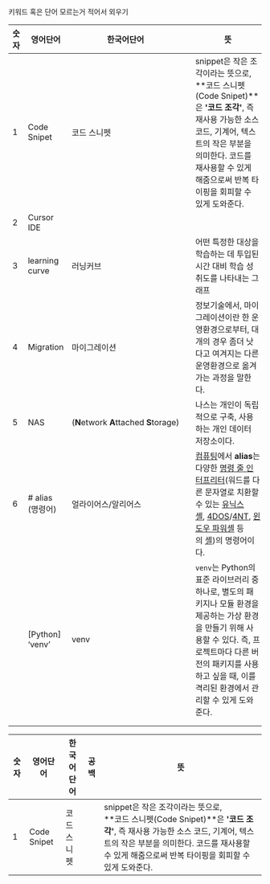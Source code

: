 
키워드 혹은 단어 모르는거 적어서 외우기

| 숫자  | 영어단어            | 한국어단어                                  |     | 뜻                                                                                                                                                                                                                                                                                                                                                                                                                                                                                                                                                                                                              |
|-|---------------| -------------------------------------- | --- | ----------------------------------------------------------------------------------------------------------------------------------------------------------------------------------------------------------------------------------------------------------------------------------------------------------------------------------------------------------------------------------------------------------------------------------------------------------------------------------------------------------------------------------------------------------------------------------------------------------------------------------------------------------- |
|1| Code Snipet     | 코드 스니펫                                 |     | snippet은 작은 조각이라는 뜻으로,  <br>**코드 스니펫(Code Snipet)**은 **'코드 조각'**, 즉 재사용 가능한 소스 코드, 기계어, 텍스트의 작은 부분을 의미한다. 코드를 재사용할 수 있게 해줌으로써 반복 타이핑을 회피할 수 있게 도와준다.                                                                                                                                                                                                                                                                                                                                                                                                                                                                                                        |
|2| Cursor IDE      |                                        |     |                                                                                                                                                                                                                                                                                                                                                                                                                                                                                                                                                                                                                                                             |
|3| learning curve  | 러닝커브                                   |     | 어떤 특정한 대상을 학습하는 데 투입된 시간 대비 학습 성취도를 나타내는 그래프                                                                                                                                                                                                                                                                                                                                                                                                                                                                                                                                                                                                                |
|4| Migration       | 마이그레이션                                 |     | 정보기술에서, 마이그레이션이란 한 운영환경으로부터, 대개의 경우 좀더 낫다고 여겨지는 다른 운영환경으로 옮겨가는 과정을 말한다.                                                                                                                                                                                                                                                                                                                                                                                                                                                                                                                                                                                     |
|5| NAS             | (**N**etwork **A**ttached **S**torage) |     | 나스는 개인이 독립적으로 구축, 사용하는 개인 데이터 저장소이다.                                                                                                                                                                                                                                                                                                                                                                                                                                                                                                                                                                                                                        |
|6| # alias (명령어)  | 얼라이어스/알리어스                             |     | [컴퓨팅](https://ko.wikipedia.org/wiki/%EC%BB%B4%ED%93%A8%ED%8C%85 "컴퓨팅")에서 **alias**는 다양한 [명령 줄 인터프리터](https://ko.wikipedia.org/wiki/%EB%AA%85%EB%A0%B9_%EC%A4%84_%EC%9D%B8%ED%84%B0%ED%8E%98%EC%9D%B4%EC%8A%A4 "명령 줄 인터페이스")(워드를 다른 문자열로 치환할 수 있는 [유닉스 셸](https://ko.wikipedia.org/wiki/%EC%9C%A0%EB%8B%89%EC%8A%A4_%EC%85%B8 "유닉스 셸"), [4DOS](https://ko.wikipedia.org/wiki/4DOS "4DOS")/[4NT](https://ko.wikipedia.org/w/index.php?title=4NT&action=edit&redlink=1 "4NT (없는 문서)"), [윈도우 파워셸](https://ko.wikipedia.org/wiki/%EC%9C%88%EB%8F%84%EC%9A%B0_%ED%8C%8C%EC%9B%8C%EC%85%B8 "윈도우 파워셸") 등의 [셸](https://ko.wikipedia.org/wiki/%EC%85%B8 "셸"))의 명령어이다. |
| |[Python] ‘venv’  | venv                                   |     | `venv`는 Python의 표준 라이브러리 중 하나로, 별도의 패키지나 모듈 환경을 제공하는 가상 환경을 만들기 위해 사용할 수 있다. 즉, 프로젝트마다 다른 버전의 패키지를 사용하고 싶을 때, 이를 격리된 환경에서 관리할 수 있게 도와준다.                                                                                                                                                                                                                                                                                                                                                                                                                                                                                                                    |
| |                 |                                        |     |                                                                                                                                                                                                                                                                                                                                                                                                                                                                                                                                                                                                                                                             |
| |                 |                                        |     |                                                                                                                                                                                                                                                                                                                                                                                                                                                                                                                                                                                                                                                             |


|숫자|영어단어|한국어단어|공백|뜻|
|-|----|-----|---|---|
|1| Code Snipet     | 코드 스니펫                                 |     | snippet은 작은 조각이라는 뜻으로,  <br>**코드 스니펫(Code Snipet)**은 **'코드 조각'**, 즉 재사용 가능한 소스 코드, 기계어, 텍스트의 작은 부분을 의미한다. 코드를 재사용할 수 있게 해줌으로써 반복 타이핑을 회피할 수 있게 도와준다.                                                                                                                                                                                                                                      |
